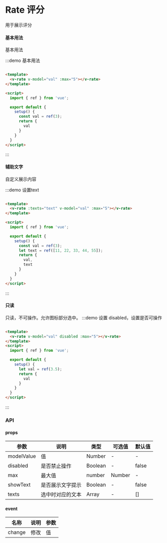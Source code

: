 # Rate 评分

用于展示评分

#### 基本用法

基本用法

:::demo 基本用法

```html

<template>
  <v-rate v-model="val" :max="5"></v-rate>
</template>

<script>
  import { ref } from 'vue';

  export default {
    setup() {
      const val = ref(3);
      return {
        val
      }
    }
  }
</script>

```

:::

#### 辅助文字

自定义展示内容

:::demo 设置text

```html

<template>
  <v-rate :texts="text" v-model="val" :max="5"></v-rate>
</template>

<script>
  import { ref } from 'vue';

  export default {
    setup() {
      const val = ref(3);
      let text = ref([11, 22, 33, 44, 55]);
      return {
        val,
        text
      }
    }
  }
</script>

```

:::

#### 只读

只读，不可操作。允许图标部分选中。
:::demo 设置 disabled，设置是否可操作

```html

<template>
  <v-rate v-model="val" disabled :max="5"></v-rate>
</template>
<script>
  import { ref } from 'vue';

  export default {
    setup() {
      let val = ref(3.5);
      return {
        val
      }
    }
  }
</script>
```

:::

### API

#### props

| 参数      | 说明          | 类型      | 可选值                           | 默认值  |
|---------- |-------------- |---------- |--------------------------------  |-------- |
| modelValue | 值 | Number | - | - |
| disabled | 是否禁止操作 | Boolean | - | false |
| max | 最大值 | number | Number | - |
| showText | 是否展示文字提示 | Boolean | - | false |
| texts | 选中时对应的文本 | Array | - | [] |

#### event

| 名称 | 说明 | 参数 |
|---------- |-------- |---------- |
| change | 修改 | 值 |

